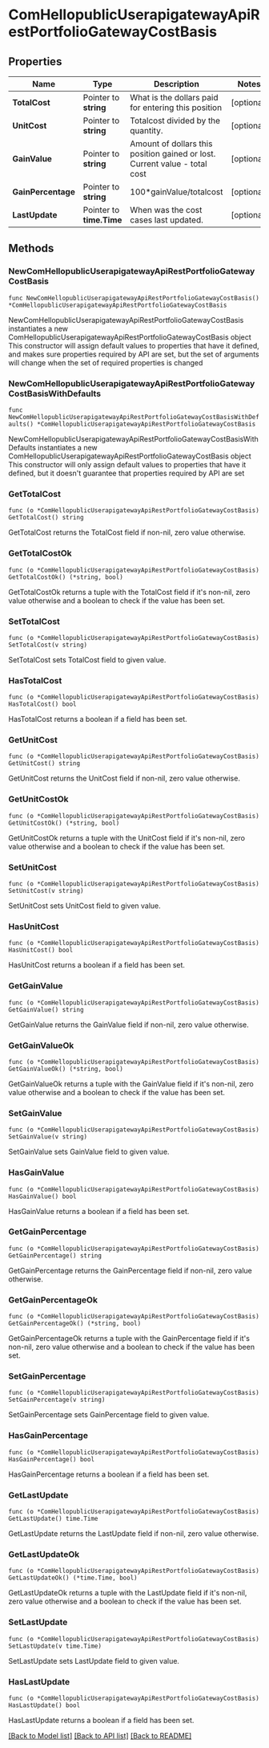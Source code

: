 # ComHellopublicUserapigatewayApiRestPortfolioGatewayCostBasis

## Properties

Name | Type | Description | Notes
------------ | ------------- | ------------- | -------------
**TotalCost** | Pointer to **string** | What is the dollars paid for entering this position | [optional] 
**UnitCost** | Pointer to **string** | Totalcost divided by the quantity. | [optional] 
**GainValue** | Pointer to **string** | Amount of dollars this position gained or lost. Current value - total cost | [optional] 
**GainPercentage** | Pointer to **string** | 100*gainValue/totalcost | [optional] 
**LastUpdate** | Pointer to **time.Time** | When was the cost cases last updated. | [optional] 

## Methods

### NewComHellopublicUserapigatewayApiRestPortfolioGatewayCostBasis

`func NewComHellopublicUserapigatewayApiRestPortfolioGatewayCostBasis() *ComHellopublicUserapigatewayApiRestPortfolioGatewayCostBasis`

NewComHellopublicUserapigatewayApiRestPortfolioGatewayCostBasis instantiates a new ComHellopublicUserapigatewayApiRestPortfolioGatewayCostBasis object
This constructor will assign default values to properties that have it defined,
and makes sure properties required by API are set, but the set of arguments
will change when the set of required properties is changed

### NewComHellopublicUserapigatewayApiRestPortfolioGatewayCostBasisWithDefaults

`func NewComHellopublicUserapigatewayApiRestPortfolioGatewayCostBasisWithDefaults() *ComHellopublicUserapigatewayApiRestPortfolioGatewayCostBasis`

NewComHellopublicUserapigatewayApiRestPortfolioGatewayCostBasisWithDefaults instantiates a new ComHellopublicUserapigatewayApiRestPortfolioGatewayCostBasis object
This constructor will only assign default values to properties that have it defined,
but it doesn't guarantee that properties required by API are set

### GetTotalCost

`func (o *ComHellopublicUserapigatewayApiRestPortfolioGatewayCostBasis) GetTotalCost() string`

GetTotalCost returns the TotalCost field if non-nil, zero value otherwise.

### GetTotalCostOk

`func (o *ComHellopublicUserapigatewayApiRestPortfolioGatewayCostBasis) GetTotalCostOk() (*string, bool)`

GetTotalCostOk returns a tuple with the TotalCost field if it's non-nil, zero value otherwise
and a boolean to check if the value has been set.

### SetTotalCost

`func (o *ComHellopublicUserapigatewayApiRestPortfolioGatewayCostBasis) SetTotalCost(v string)`

SetTotalCost sets TotalCost field to given value.

### HasTotalCost

`func (o *ComHellopublicUserapigatewayApiRestPortfolioGatewayCostBasis) HasTotalCost() bool`

HasTotalCost returns a boolean if a field has been set.

### GetUnitCost

`func (o *ComHellopublicUserapigatewayApiRestPortfolioGatewayCostBasis) GetUnitCost() string`

GetUnitCost returns the UnitCost field if non-nil, zero value otherwise.

### GetUnitCostOk

`func (o *ComHellopublicUserapigatewayApiRestPortfolioGatewayCostBasis) GetUnitCostOk() (*string, bool)`

GetUnitCostOk returns a tuple with the UnitCost field if it's non-nil, zero value otherwise
and a boolean to check if the value has been set.

### SetUnitCost

`func (o *ComHellopublicUserapigatewayApiRestPortfolioGatewayCostBasis) SetUnitCost(v string)`

SetUnitCost sets UnitCost field to given value.

### HasUnitCost

`func (o *ComHellopublicUserapigatewayApiRestPortfolioGatewayCostBasis) HasUnitCost() bool`

HasUnitCost returns a boolean if a field has been set.

### GetGainValue

`func (o *ComHellopublicUserapigatewayApiRestPortfolioGatewayCostBasis) GetGainValue() string`

GetGainValue returns the GainValue field if non-nil, zero value otherwise.

### GetGainValueOk

`func (o *ComHellopublicUserapigatewayApiRestPortfolioGatewayCostBasis) GetGainValueOk() (*string, bool)`

GetGainValueOk returns a tuple with the GainValue field if it's non-nil, zero value otherwise
and a boolean to check if the value has been set.

### SetGainValue

`func (o *ComHellopublicUserapigatewayApiRestPortfolioGatewayCostBasis) SetGainValue(v string)`

SetGainValue sets GainValue field to given value.

### HasGainValue

`func (o *ComHellopublicUserapigatewayApiRestPortfolioGatewayCostBasis) HasGainValue() bool`

HasGainValue returns a boolean if a field has been set.

### GetGainPercentage

`func (o *ComHellopublicUserapigatewayApiRestPortfolioGatewayCostBasis) GetGainPercentage() string`

GetGainPercentage returns the GainPercentage field if non-nil, zero value otherwise.

### GetGainPercentageOk

`func (o *ComHellopublicUserapigatewayApiRestPortfolioGatewayCostBasis) GetGainPercentageOk() (*string, bool)`

GetGainPercentageOk returns a tuple with the GainPercentage field if it's non-nil, zero value otherwise
and a boolean to check if the value has been set.

### SetGainPercentage

`func (o *ComHellopublicUserapigatewayApiRestPortfolioGatewayCostBasis) SetGainPercentage(v string)`

SetGainPercentage sets GainPercentage field to given value.

### HasGainPercentage

`func (o *ComHellopublicUserapigatewayApiRestPortfolioGatewayCostBasis) HasGainPercentage() bool`

HasGainPercentage returns a boolean if a field has been set.

### GetLastUpdate

`func (o *ComHellopublicUserapigatewayApiRestPortfolioGatewayCostBasis) GetLastUpdate() time.Time`

GetLastUpdate returns the LastUpdate field if non-nil, zero value otherwise.

### GetLastUpdateOk

`func (o *ComHellopublicUserapigatewayApiRestPortfolioGatewayCostBasis) GetLastUpdateOk() (*time.Time, bool)`

GetLastUpdateOk returns a tuple with the LastUpdate field if it's non-nil, zero value otherwise
and a boolean to check if the value has been set.

### SetLastUpdate

`func (o *ComHellopublicUserapigatewayApiRestPortfolioGatewayCostBasis) SetLastUpdate(v time.Time)`

SetLastUpdate sets LastUpdate field to given value.

### HasLastUpdate

`func (o *ComHellopublicUserapigatewayApiRestPortfolioGatewayCostBasis) HasLastUpdate() bool`

HasLastUpdate returns a boolean if a field has been set.


[[Back to Model list]](../README.md#documentation-for-models) [[Back to API list]](../README.md#documentation-for-api-endpoints) [[Back to README]](../README.md)


